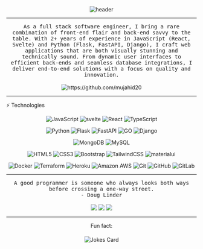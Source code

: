 

<div align="center">
  <img src="https://github.com/mujahid20/mujahid20/blob/master/header.gif" alt="header"/>
</div>
<hr>
<p align="center">
  <samp>As a full stack software engineer, I bring a rare combination of front-end flair and back-end savvy to the table. With 2+ years of experience in JavaScript (React, Svelte) and Python (Flask, FastAPI, Django), I craft web applications that are both visually stunning and technically sound. From dynamic user interfaces to efficient back-ends and seamless database integrations, I deliver end-to-end solutions with a focus on quality and innovation.
  </samp>
  <br> <br>
  <img src="https://komarev.com/ghpvc/?username=mujahid20" alt="https://github.com/mujahid20" />
</p>
<hr>
⚡ Technologies
<div align="center">
  
 ![JavaScript](https://img.shields.io/badge/JavaScript-323330?style=for-the-badge&logo=javascript&logoColor=F7DF1E)
  ![svelte](https://img.shields.io/badge/Svelte-4A4A55?style=for-the-badge&logo=svelte&logoColor=FF3E00)
 ![React](https://img.shields.io/badge/React-20232A?style=for-the-badge&logo=react&logoColor=61DAFB)
![TypeScript](https://img.shields.io/badge/TypeScript-007ACC?style=for-the-badge&logo=typescript&logoColor=white)


</idv>

<div align="center">
  
![Python](https://img.shields.io/badge/Python-3776AB?style=for-the-badge&logo=python&logoColor=white)
  ![Flask](https://img.shields.io/badge/Flask-000000?style=for-the-badge&logo=flask&logoColor=white)
  ![FastAPI](https://img.shields.io/badge/FastAPI-005571?style=for-the-badge&logo=fastapi)
  ![GO](https://img.shields.io/badge/Go-00ADD8?style=for-the-badge&logo=go&logoColor=white)
 ![Django](https://img.shields.io/badge/django-%23092E20.svg?style=for-the-badge&logo=django&logoColor=white)

  </div>
<div align="center">
  
  ![MongoDB](https://img.shields.io/badge/MongoDB-4EA94B?style=for-the-badge&logo=mongodb&logoColor=white)
![MySQL](https://img.shields.io/badge/MySQL-005C84?style=for-the-badge&logo=mysql&logoColor=white)


  </div>
  <div align="center">
  
![HTML5](https://img.shields.io/badge/HTML-239120?style=for-the-badge&logo=html5&logoColor=white)
![CSS3](https://img.shields.io/badge/CSS-239120?&style=for-the-badge&logo=css3&logoColor=white)
![Bootstrap](https://img.shields.io/badge/Bootstrap-563D7C?style=for-the-badge&logo=bootstrap&logoColor=white)
![TailwindCSS](https://img.shields.io/badge/Tailwind_CSS-38B2AC?style=for-the-badge&logo=tailwind-css&logoColor=white)
![materialui](https://img.shields.io/badge/Material--UI-0081CB?style=for-the-badge&logo=material-ui&logoColor=white)
</div>
<div align="center">
  
![Docker](https://img.shields.io/badge/docker-%230db7ed.svg?style=for-the-badge&logo=docker&logoColor=white)
![Terraform](https://img.shields.io/badge/terraform-%235835CC.svg?style=for-the-badge&logo=terraform&logoColor=white)
![Heroku](https://img.shields.io/badge/Heroku-430098?style=for-the-badge&logo=heroku&logoColor=white)
![Amazon AWS](https://img.shields.io/badge/Amazon_AWS-232F3E?style=for-the-badge&logo=amazon-aws&logoColor=white)
![Git](https://img.shields.io/badge/GIT-E44C30?style=for-the-badge&logo=git&logoColor=white)
![GitHub](https://img.shields.io/badge/GitHub-100000?style=for-the-badge&logo=github&logoColor=white)
![GitLab](https://img.shields.io/badge/GitLab-330F63?style=for-the-badge&logo=gitlab&logoColor=white)
  </div>

<hr>
<p align="center">
   <samp>A good programmer is someone who always looks both ways before crossing a one-way street.</samp>
   <br>
   <samp>- Doug Linder</samp>
   <br>
<br>
<!-- <a target="_blank" href="https://thomasgeorgethomas.com/"><img src="https://img.shields.io/badge/-WEB-FF4088?style=for-the-badge&logo=Hugo&logoColor=white"></img></a>	 -->
<a target="_blank" href="https://www.linkedin.com/in/mujahid20"><img src="https://img.shields.io/badge/-LinkedIn-0077B5?style=for-the-badge&logo=Linkedin&logoColor=white"></img></a>
<a target="_blank" href="mailto:mujahidcse20@gmail.com"><img src="https://img.shields.io/badge/-Gmail-D14836?style=for-the-badge&logo=Gmail&logoColor=white"></img></a>
<a target="_blank" href="https://leetcode.com/Avro_20/"><img src="https://img.shields.io/badge/-LeetCode-FFA116?style=for-the-badge&logo=LeetCode&logoColor=black"></img></a>
<!-- <a target="_blank" href="https://public.tableau.com/app/profile/thomas.george.thomas"><img src="https://img.shields.io/badge/-Tableau-E97627?style=for-the-badge&logo=Tableau&logoColor=white"></img></a> -->
<!-- <a target="_blank" href="https://medium.com/@thomas-george-thomas"><img src="https://img.shields.io/badge/-Medium-12100E?style=for-the-badge&logo=Medium&logoColor=white"></img></a> -->
<!-- <a target="_blank" href="https://twitter.com/Thomas_George_T"><img src="https://img.shields.io/badge/-Twitter-1DA1F2?style=for-the-badge&logo=Twitter&logoColor=white"></img></a> -->

<br>
</p>
<hr>
<div align="center" style="margin-bottom: 20px;">Fun fact: </div>
<div align="center"> 
<!-- HTML -->
<img src="https://readme-jokes.vercel.app/api" alt="Jokes Card" />  
  </div>

